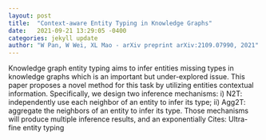 ```yaml
---
layout: post
title:  "Context-aware Entity Typing in Knowledge Graphs"
date:   2021-09-21 13:29:05 -0400
categories: jekyll update
author: "W Pan, W Wei, XL Mao - arXiv preprint arXiv:2109.07990, 2021"
---
```

Knowledge graph entity typing aims to infer entities  missing types in knowledge graphs which is an important but under-explored issue. This paper proposes a novel method for this task by utilizing entities  contextual information. Specifically, we design two inference mechanisms: i) N2T: independently use each neighbor of an entity to infer its type; ii) Agg2T: aggregate the neighbors of an entity to infer its type. Those mechanisms will produce multiple inference results, and an exponentially Cites: Ultra-fine entity typing